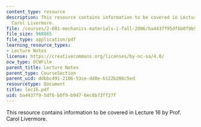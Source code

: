 ```yaml
---
content_type: resource
description: This resource contains information to be covered in Lecture 16 by Prof.
  Carol Livermore.
file: /courses/2-001-mechanics-materials-i-fall-2006/ba4437f95df6b0f9b9476ec8b73ff27f_lec16.pdf
file_size: 968865
file_type: application/pdf
learning_resource_types:
- Lecture Notes
license: https://creativecommons.org/licenses/by-nc-sa/4.0/
ocw_type: OCWFile
parent_title: Lecture Notes
parent_type: CourseSection
parent_uid: ddbbc491-2106-53ce-dd8e-b122b208c5ed
resourcetype: Document
title: lec16.pdf
uid: ba4437f9-5df6-b0f9-b947-6ec8b73ff27f
---
```

This resource contains information to be covered in Lecture 16 by Prof. Carol Livermore.
